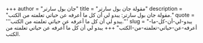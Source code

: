+++
author = "جان بول سارتر"
title = "مقولة جان بول سارتر"
description = "مقولة جان بول سارتر: يبدو لي أن كل ما أعرفه عن حياتي تعلمته من الكتب."
quote = '''يبدو لي أن كل ما أعرفه عن حياتي تعلمته من الكتب.''' 
slug = "يبدو-لي-أن-كل-ما-أعرفه-عن-حياتي-تعلمته-من-الكتب"
+++
يبدو لي أن كل ما أعرفه عن حياتي تعلمته من الكتب.
